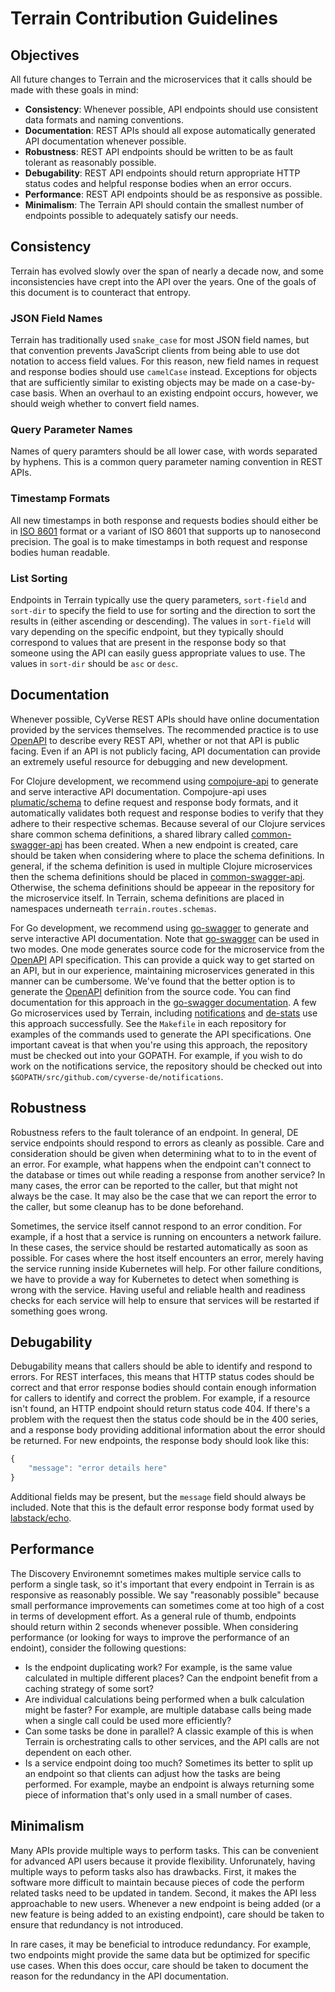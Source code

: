 # Terrain Contribution Guidelines

## Objectives

All future changes to Terrain and the microservices that it calls should be made with these goals in mind:

- **Consistency**: Whenever possible, API endpoints should use consistent data formats and naming conventions.
- **Documentation**: REST APIs should all expose automatically generated API documentation whenever possible.
- **Robustness**: REST API endpoints should be written to be as fault tolerant as reasonably possible.
- **Debugability**: REST API endpoints should return appropriate HTTP status codes and helpful response bodies when an
  error occurs.
- **Performance**: REST API endpoints should be as responsive as possible.
- **Minimalism**: The Terrain API should contain the smallest number of endpoints possible to adequately satisfy our
  needs.

## Consistency

Terrain has evolved slowly over the span of nearly a decade now, and some inconsistencies have crept into the API over
the years. One of the goals of this document is to counteract that entropy.

### JSON Field Names

Terrain has traditionally used `snake_case` for most JSON field names, but that convention prevents JavaScript clients
from being able to use dot notation to access field values. For this reason, new field names in request and response
bodies should use `camelCase` instead. Exceptions for objects that are sufficiently similar to existing objects may be
made on a case-by-case basis. When an overhaul to an existing endpoint occurs, however, we should weigh whether to
convert field names.

### Query Parameter Names

Names of query paramters should be all lower case, with words separated by hyphens. This is a common query parameter
naming convention in REST APIs.

### Timestamp Formats

All new timestamps in both response and requests bodies should either be in [ISO 8601][1] format or a variant of ISO
8601 that supports up to nanosecond precision. The goal is to make timestamps in both request and response bodies human
readable.

### List Sorting

Endpoints in Terrain typically use the query parameters, `sort-field` and `sort-dir` to specify the field to use for
sorting and the direction to sort the results in (either ascending or descending). The values in `sort-field` will vary
depending on the specific endpoint, but they typically should correspond to values that are present in the response body
so that someone using the API can easily guess appropriate values to use. The values in `sort-dir` should be `asc` or
`desc`.

## Documentation

Whenever possible, CyVerse REST APIs should have online documentation provided by the services themselves. The
recommended practice is to use [OpenAPI][2] to describe every REST API, whether or not that API is public facing. Even
if an API is not publicly facing, API documentation can provide an extremely useful resource for debugging and new
development.

For Clojure development, we recommend using [compojure-api][3] to generate and serve interactive API
documentation. Compojure-api uses [plumatic/schema][4] to define request and response body formats, and it automatically
validates both request and response bodies to verify that they adhere to their respective schemas. Because several of
our Clojure services share common schema definitions, a shared library called [common-swagger-api][5] has been
created. When a new endpoint is created, care should be taken when considering where to place the schema definitions. In
general, if the schema definition is used in multiple Clojure microservices then the schema definitions should be placed
in [common-swagger-api][5]. Otherwise, the schema definitions should be appeear in the repository for the microservice
itself. In Terrain, schema definitions are placed in namespaces underneath `terrain.routes.schemas`.

For Go development, we recommend using [go-swagger][6] to generate and serve interactive API documentation. Note that
[go-swagger][6] can be used in two modes. One mode generates source code for the microservice from the [OpenAPI][2] API
specification. This can provide a quick way to get started on an API, but in our experience, maintaining microservices
generated in this manner can be cumbersome. We've found that the better option is to generate the [OpenAPI][2]
definition from the source code. You can find documentation for this approach in the [go-swagger documentation][9]. A
few Go microservices used by Terrain, including [notifications][7] and [de-stats][8] use this approach successfully. See
the `Makefile` in each repository for examples of the commands used to generate the API specifications. One important
caveat is that when you're using this approach, the repository must be checked out into your GOPATH. For example, if you
wish to do work on the notifications service, the repository should be checked out into
`$GOPATH/src/github.com/cyverse-de/notifications`.

## Robustness

Robustness refers to the fault tolerance of an endpoint. In general, DE service endpoints should respond to errors as
cleanly as possible. Care and consideration should be given when determining what to to in the event of an error. For
example, what happens when the endpoint can't connect to the database or times out while reading a response from another
service? In many cases, the error can be reported to the caller, but that might not always be the case. It may also be
the case that we can report the error to the caller, but some cleanup has to be done beforehand.

Sometimes, the service itself cannot respond to an error condition. For example, if a host that a service is running on
encounters a network failure. In these cases, the service should be restarted automatically as soon as possible. For
cases where the host itself encounters an error, merely having the service running inside Kubernetes will help. For
other failure conditions, we have to provide a way for Kubernetes to detect when something is wrong with the
service. Having useful and reliable health and readiness checks for each service will help to ensure that services will
be restarted if something goes wrong.

## Debugability

Debugability means that callers should be able to identify and respond to errors. For REST interfaces, this means that
HTTP status codes should be correct and that error response bodies should contain enough information for callers to
identify and correct the problem. For example, if a resource isn't found, an HTTP endpoint should return status
code 404. If there's a problem with the request then the status code should be in the 400 series, and a response body
providing additional information about the error should be returned. For new endpoints, the response body should look
like this:

``` JavaScript
{
    "message": "error details here"
}
```

Additional fields may be present, but the `message` field should always be included. Note that this is the default error
response body format used by [labstack/echo][10].

## Performance

The Discovery Environemnt sometimes makes multiple service calls to perform a single task, so it's important that every
endpoint in Terrain is as responsive as reasonably possible. We say "reasonably possible" because small performance
improvements can sometimes come at too high of a cost in terms of development effort. As a general rule of thumb,
endpoints should return within 2 seconds whenever possible. When considering performance (or looking for ways to improve
the performance of an endoint), consider the following questions:

- Is the endpoint duplicating work? For example, is the same value calculated in multiple different places? Can the
  endpoint benefit from a caching strategy of some sort?
- Are individual calculations being performed when a bulk calculation might be faster? For example, are multiple
  database calls being made when a single call could be used more efficiently?
- Can some tasks be done in parallel? A classic example of this is when Terrain is orchestrating calls to other
  services, and the API calls are not dependent on each other.
- Is a service endpoint doing too much? Sometimes its better to split up an endpoint so that clients can adjust how the
  tasks are being performed. For example, maybe an endpoint is always returning some piece of information that's only
  used in a small number of cases.

## Minimalism

Many APIs provide multiple ways to perform tasks. This can be convenient for advanced API users because it provide
flexibility. Unforunately, having multiple ways to peform tasks also has drawbacks. First, it makes the software more
difficult to maintain because pieces of code the perform related tasks need to be updated in tandem. Second, it makes
the API less approachable to new users. Whenever a new endpoint is being added (or a new feature is being added to an
existing endpoint), care should be taken to ensure that redundancy is not introduced.

In rare cases, it may be beneficial to introduce redundancy. For example, two endpoints might provide the same data but
be optimized for specific use cases. When this does occur, care should be taken to document the reason for the
redundancy in the API documentation.

[1]: https://en.wikipedia.org/wiki/ISO_8601
[2]: https://swagger.io/resources/open-api/
[3]: https://github.com/metosin/compojure-api
[4]: https://github.com/plumatic/schema
[5]: https://github.com/cyverse-de/common-swagger-api/
[6]: https://goswagger.io/
[7]: https://github.com/cyverse-de/notifications
[8]: https://github.com/cyverse-de/de-stats
[9]: https://goswagger.io/use/spec.html
[10]: https://github.com/labstack/echo

